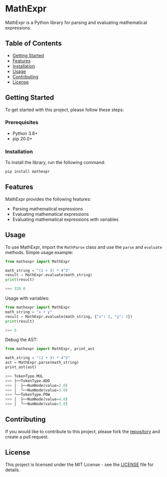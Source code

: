 # MathExpr

MathExpr is a Python library for parsing and evaluating mathematical expressions.

## Table of Contents

* [Getting Started](#getting-started)
* [Features](#features)
* [Installation](#installation)
* [Usage](#usage)
* [Contributing](#contributing)
* [License](#license)

## Getting Started

To get started with this project, please follow these steps:

### Prerequisites

* Python 3.8+
* pip 20.0+

### Installation

To install the library, run the following command:
```bash
pip install mathexpr
```

## Features

MathExpr provides the following features:

* Parsing mathematical expressions
* Evaluating mathematical expressions
* Evaluating mathematical expressions with variables

## Usage

To use MathExpr, import the `MathParse` class and use the `parse` and `evaluate` methods.
Simple usage example:
```python
from mathexpr import MathExpr

math_string = "(2 + 3) * 4^3"
result = MathExpr.evaluate(math_string)
print(result)

>>> 320.0
```
Usage with variables:
```python
from mathexpr import MathExpr
math_string = "x + y"
result = MathExpr.evaluate(math_string, {"x": 2, "y": 3})
print(result)

>>> 5
```
Debug the AST:
```python
from mathexpr import MathExpr, print_ast

math_string = "(2 + 3) * 4^3"
ast = MathExpr.parse(math_string)
print_ast(ast)

>>> TokenType.MUL
>>> ├──TokenType.ADD
>>> │  ├──NumNode(value=2.0)
>>> │  ╰──NumNode(value=3.0)
>>> ╰──TokenType.POW
>>> │  ├──NumNode(value=4.0)
>>> │  ╰──NumNode(value=3.0)
```

## Contributing

If you would like to contribute to this project, please fork the [repository](https://github.com/professionsalincpp/mathparse) and create a pull request.

## License

This project is licensed under the MIT License - see the [LICENSE](https://github.com/professionsalincpp/mathparse/blob/main/mathexpr/LICENSE) file for details.

